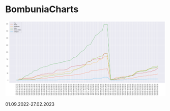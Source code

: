 # BombuniaCharts

[![wykres](https://raw.githubusercontent.com/suchencjusz/BombuniaCharts/main/output.png)](#readme)

01.09.2022-27.02.2023
